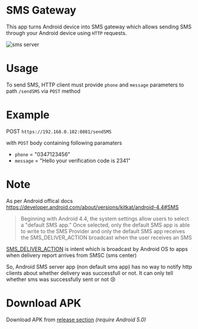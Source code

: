 # SMS Gateway
This app turns Android device into SMS gateway which allows sending SMS through your Android device using `HTTP` requests.

![sms server](https://user-images.githubusercontent.com/35717992/144476637-ff9c0ed0-934c-4a0f-8004-c9b0dfc2e783.gif)


# Usage
To send SMS, HTTP client must provide `phone` and `message` parameters to path `/sendSMS` via `POST` method

# Example
POST `https://192.168.0.102:8081/sendSMS`

with `POST` body containing following paramaters

 * `phone` = "0347123456"
 * `message` = "Hello your verification code is 2341"       

# Note
As per Android offical docs https://developer.android.com/about/versions/kitkat/android-4.4#SMS 
>Beginning with Android 4.4, the system settings allow users to select a "default SMS app." Once selected, only the default SMS app is able to write to the SMS Provider and only the default SMS app receives the SMS_DELIVER_ACTION broadcast when the user receives an SMS

[SMS_DELIVER_ACTION](https://developer.android.com/reference/android/provider/Telephony.Sms.Intents#SMS_DELIVER_ACTION) is intent which is broadcast by Android OS to apps when delivery report arrives from SMSC (sms center)

So, Android SMS server app (non default sms app) has no way to notify http clients about whether delivery was successfull or not. It can only tell whether sms was successfully sent or not 😢


# Download APK
Download APK from [release section](https://github.com/umer0586/AndroidSMSServer/releases) *(require Android 5.0)*
